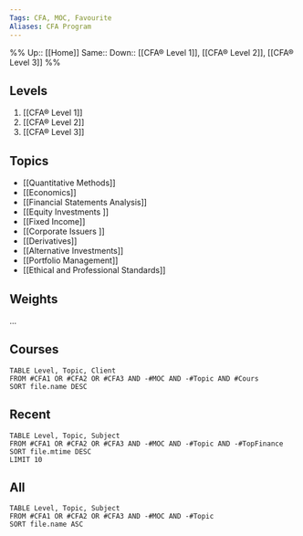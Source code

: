 ```yaml
---
Tags: CFA, MOC, Favourite 
Aliases: CFA Program
---
```

%%
Up:: [[Home]]
Same::
Down:: [[CFA® Level 1]], [[CFA® Level 2]], [[CFA® Level 3]]
%%

## Levels
1. [[CFA® Level 1]]
2. [[CFA® Level 2]]
3. [[CFA® Level 3]]
   
## Topics
- [[Quantitative Methods]]               
- [[Economics]]                          
- [[Financial Statements Analysis]]     
- [[Equity Investments ]]                
- [[Fixed Income]]                      
- [[Corporate Issuers ]]            
- [[Derivatives]]                        
- [[Alternative Investments]]            
- [[Portfolio Management]]              
- [[Ethical and Professional Standards]] 

## Weights
...

## Courses
```dataview
TABLE Level, Topic, Client
FROM #CFA1 OR #CFA2 OR #CFA3 AND -#MOC AND -#Topic AND #Cours
SORT file.name DESC
```

## Recent
```dataview
TABLE Level, Topic, Subject
FROM #CFA1 OR #CFA2 OR #CFA3 AND -#MOC AND -#Topic AND -#TopFinance
SORT file.mtime DESC
LIMIT 10
```
## All
```dataview
TABLE Level, Topic, Subject
FROM #CFA1 OR #CFA2 OR #CFA3 AND -#MOC AND -#Topic
SORT file.name ASC
```